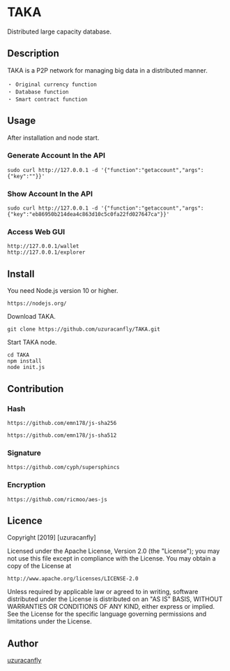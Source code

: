 TAKA
====

Distributed large capacity database.

## Description
TAKA is a P2P network for managing big data in a distributed manner.

	・ Original currency function
	・ Database function
	・ Smart contract function

## Usage
After installation and node start.

### Generate Account In the API

    sudo curl http://127.0.0.1 -d '{"function":"getaccount","args":{"key":""}}'

### Show Account In the API

    sudo curl http://127.0.0.1 -d '{"function":"getaccount","args":{"key":"eb86950b214dea4c863d10c5c0fa22fd027647ca"}}'

### Access Web GUI

	http://127.0.0.1/wallet
	http://127.0.0.1/explorer


## Install
You need Node.js version 10 or higher.

	https://nodejs.org/

Download TAKA.

	git clone https://github.com/uzuracanfly/TAKA.git

Start TAKA node.

	cd TAKA
	npm install
	node init.js


## Contribution

### Hash

	https://github.com/emn178/js-sha256

	https://github.com/emn178/js-sha512

### Signature

	https://github.com/cyph/supersphincs

### Encryption

	https://github.com/ricmoo/aes-js



## Licence

Copyright [2019] [uzuracanfly]

Licensed under the Apache License, Version 2.0 (the "License");
you may not use this file except in compliance with the License.
You may obtain a copy of the License at

    http://www.apache.org/licenses/LICENSE-2.0

Unless required by applicable law or agreed to in writing, software
distributed under the License is distributed on an "AS IS" BASIS,
WITHOUT WARRANTIES OR CONDITIONS OF ANY KIND, either express or implied.
See the License for the specific language governing permissions and
limitations under the License.

## Author

[uzuracanfly](https://github.com/uzuracanfly)